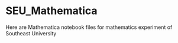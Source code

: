 # SEU_Mathematica
Here are Mathematica notebook files for mathematics experiment of Southeast University
